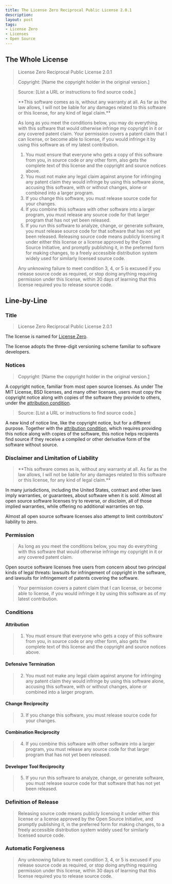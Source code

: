 ```yaml
---
title: The License Zero Reciprocal Public License 2.0.1
description:
layout: post
tags:
- License Zero
- Licenses
- Open Source
---
```


## The Whole License

> License Zero Reciprocal Public License 2.0.1
>
> Copyright: [Name the copyright holder in the original version.]

> Source: [List a URL or instructions to find source code.]
>
> \*\*This software comes as is, without any warranty at all.  As far as the law allows, I will not be liable for any damages related to this software or this license, for any kind of legal claim.\*\*
>
> As long as you meet the conditions below, you may do everything with this software that would otherwise infringe my copyright in it or any covered patent claim.  Your permission covers a patent claim that I can license, or become able to license, if you would infringe it by using this software as of my latest contribution.
> 1.  You must ensure that everyone who gets a copy of this software from you, in source code or any other form, also gets the complete text of this license and the copyright and source notices above.
> 2.  You must not make any legal claim against anyone for infringing any patent claim they would infringe by using this software alone, accusing this software, with or without changes, alone or combined into a larger program.
> 3.  If you change this software, you must release source code for your changes.
> 4.  If you combine this software with other software into a larger program, you must release any source code for that larger program that has not yet been released.
> 5.  If you run this software to analyze, change, or generate software, you must release source code for that software that has not yet been released.
> Releasing source code means publicly licensing it under either this license or a license approved by the Open Source Initiative, and promptly publishing it, in the preferred form for making changes, to a freely accessible distribution system widely used for similarly licensed source code.
>
> Any unknowing failure to meet condition 3, 4, or 5 is excused if you release source code as required, or stop doing anything requiring permission under this license, within 30 days of learning that this license required you to release source code.

## Line-by-Line

### Title

> License Zero Reciprocal Public License 2.0.1

The license is named for [License Zero].

[License Zero]: https://licensezero.com

The license adopts the three-digit versioning scheme familiar to software developers.

### Notices

> Copyright: [Name the copyright holder in the original version.]

A copyright notice, familiar from most open source licenses.  As under The MIT License, BSD licenses, and many other licenses, users must copy the copyright notice along with copies of the software they provide to others, under the [attribution condition](#attribution).

> Source: [List a URL or instructions to find source code.]

A new kind of notice line, like the copyright notice, but for a different purpose.  Together with the [attribution condition](#attribution), which requires providing this notice along with copies of the software, this notice helps recipients find source if they receive a compiled or other derivative form of the software without source.

### Disclaimer and Limitation of Liability

> \*\*This software comes as is, without any warranty at all.  As far as the law allows, I will not be liable for any damages related to this software or this license, for any kind of legal claim.\*\*

In many jurisdictions, including the United States, contract and other laws imply warranties, or guarantees, about software when it is sold.  Almost all open source software licenses try to reverse, or _disclaim_, all of those implied warranties, while offering no additional warranties on top.

Almost all open source software licenses also attempt to limit contributors' liability to zero.

### Permission

> As long as you meet the conditions below, you may do everything with this software that would otherwise infringe my copyright in it or any covered patent claim.

Open source software licenses free users from concern about two principal kinds of legal threats: lawsuits for infringement of copyright in the software, and lawsuits for infringement of patents covering the software.

> Your permission covers a patent claim that I can license, or become able to license, if you would infringe it by using this software as of my latest contribution.

### Conditions

#### Attribution

> 1.  You must ensure that everyone who gets a copy of this software from you, in source code or any other form, also gets the complete text of this license and the copyright and source notices above.

#### Defensive Termination

> 2.  You must not make any legal claim against anyone for infringing any patent claim they would infringe by using this software alone, accusing this software, with or without changes, alone or combined into a larger program.

#### Change Reciprocity

> 3.  If you change this software, you must release source code for your changes.

#### Combination Reciprocity

> 4.  If you combine this software with other software into a larger program, you must release any source code for that larger program that has not yet been released.

#### Developer Tool Reciprocity

> 5.  If you run this software to analyze, change, or generate software, you must release source code for that software that has not yet been released.

### Definition of Release

> Releasing source code means publicly licensing it under either this license or a license approved by the Open Source Initiative, and promptly publishing it, in the preferred form for making changes, to a freely accessible distribution system widely used for similarly licensed source code.

### Automatic Forgiveness

> Any unknowing failure to meet condition 3, 4, or 5 is excused if you release source code as required, or stop doing anything requiring permission under this license, within 30 days of learning that this license required you to release source code.
